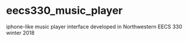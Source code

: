 # eecs330_music_player

iphone-like music player interface developed in Northwestern EECS 330 winter 2018
